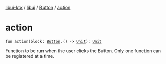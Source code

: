 [libui-ktx](../../index.md) / [libui](../index.md) / [Button](index.md) / [action](./action.md)

# action

`fun action(block: `[`Button`](index.md)`.() -> `[`Unit`](https://kotlinlang.org/api/latest/jvm/stdlib/kotlin/-unit/index.html)`): `[`Unit`](https://kotlinlang.org/api/latest/jvm/stdlib/kotlin/-unit/index.html)

Function to be run when the user clicks the Button.
Only one function can be registered at a time.

